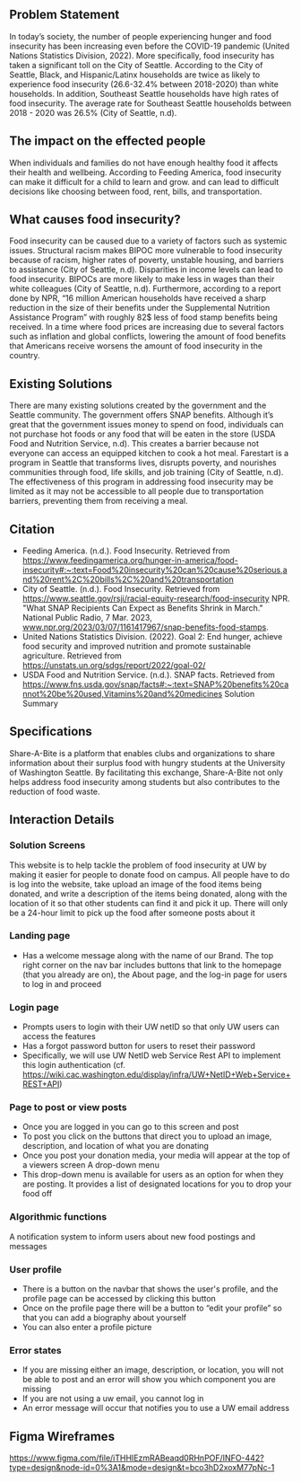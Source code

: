 ## Problem Statement

In today’s society, the number of people experiencing hunger and food insecurity has been increasing even before the COVID-19 pandemic (United Nations Statistics Division, 2022). More specifically, food insecurity has taken a significant toll on the City of Seattle. According to the City of Seattle, Black, and Hispanic/Latinx households are twice as likely to experience food insecurity (26.6-32.4% between 2018-2020) than white households. In addition, Southeast Seattle households have high rates of food insecurity. The average rate for Southeast Seattle households between 2018 - 2020 was 26.5% (City of Seattle, n.d). 

## The impact on the effected people
When individuals and families do not have enough healthy food it affects their health and wellbeing. According to Feeding America, food insecurity can make it difficult for a child to learn and grow. and can lead to difficult decisions like choosing between food, rent, bills, and transportation. 

## What causes food insecurity?
Food insecurity can be caused due to a variety of factors such as systemic issues. Structural racism makes BIPOC more vulnerable to food insecurity because of racism, higher rates of poverty, unstable housing, and barriers to assistance (City of Seattle, n.d). Disparities in income levels can lead to food insecurity. BIPOCs are more likely to make less in wages than their white colleagues (City of Seattle, n.d).
 Furthermore, according to a report done by NPR, “16 million American households have received a sharp reduction in the size of their benefits under the Supplemental Nutrition Assistance Program” with roughly 82$ less of food stamp benefits being received. In a time where food prices are increasing due to several factors such as inflation and global conflicts, lowering the amount of food benefits that Americans receive worsens the amount of food insecurity in the country.

## Existing Solutions
There are many existing solutions created by the government and the Seattle community. The government offers SNAP benefits. Although it’s great that the government issues money to spend on food, individuals can not purchase hot foods or any food that will be eaten in the store (USDA Food and Nutrition Service, n.d). This creates a barrier because not everyone can access an equipped kitchen to cook a hot meal. Farestart is a program in Seattle that transforms lives, disrupts poverty, and nourishes communities through food, life skills, and job training (City of Seattle, n.d). The effectiveness of this program in addressing food insecurity may be limited as it may not be accessible to all people due to transportation barriers, preventing them from receiving a meal.

## Citation

- Feeding America. (n.d.). Food Insecurity. Retrieved from https://www.feedingamerica.org/hunger-in-america/food-insecurity#:~:text=Food%20insecurity%20can%20cause%20serious,and%20rent%2C%20bills%2C%20and%20transportation
- City of Seattle. (n.d.). Food Insecurity. Retrieved from https://www.seattle.gov/rsji/racial-equity-research/food-insecurity
NPR. "What SNAP Recipients Can Expect as Benefits Shrink in March." National Public Radio, 7 Mar. 2023, www.npr.org/2023/03/07/1161417967/snap-benefits-food-stamps.
- United Nations Statistics Division. (2022). Goal 2: End hunger, achieve food security and improved nutrition and promote sustainable agriculture. Retrieved from https://unstats.un.org/sdgs/report/2022/goal-02/
- USDA Food and Nutrition Service. (n.d.). SNAP facts. Retrieved from https://www.fns.usda.gov/snap/facts#:~:text=SNAP%20benefits%20cannot%20be%20used,Vitamins%20and%20medicines
Solution Summary

## Specifications
Share-A-Bite is a platform that enables clubs and organizations to share information about their surplus food with hungry students at the University of Washington Seattle. By facilitating this exchange, Share-A-Bite not only helps address food insecurity among students but also contributes to the reduction of food waste.

## Interaction Details

### Solution Screens
This website is to help tackle the problem of food insecurity at UW by making it easier for people to donate food on campus. All people have to do is log into the website, take upload an image of the food items being donated, and write a description of the items being donated, along with the location of it so that other students can find it and pick it up. There will only be a 24-hour limit to pick up the food after someone posts about it

### Landing page
-  Has a welcome message along with the name of our Brand. The top right corner on the nav bar includes buttons that link to the homepage (that you already are on), the About page, and the log-in page for users to log in and proceed

### Login page
- Prompts users to login with their UW netID so that only UW users can access the features
- Has a forgot password button for users to reset their password
- Specifically, we will use UW NetID web Service Rest API to implement this login authentication (cf. https://wiki.cac.washington.edu/display/infra/UW+NetID+Web+Service+REST+API)

### Page to post or view posts
-  Once you are logged in you can go to this screen and post
- To post you click on the buttons that direct you to upload an image, description, and location of what you are donating
- Once you post your donation media, your media will appear at the top of a viewers screen
A drop-down menu
- This drop-down menu is available for users as an option for when they are posting. It provides a list of designated locations for you to drop your food off  

### Algorithmic functions
A notification system to inform users about new food postings and messages

### User profile
- There is a button on the navbar that shows the user's profile, and the profile page can be accessed by clicking this button
- Once on the profile page there will be a button to “edit your profile” so that you can add a biography about yourself
- You can also enter a profile picture

### Error states
- If you are missing either an image, description, or location, you will not be able to post and an error will show you which component you are missing
- If you are not using a uw email, you cannot log in
- An error message will occur that notifies you to use a UW email address


## Figma Wireframes

https://www.figma.com/file/iTHHIEzmRABeaqd0RHnPOF/INFO-442?type=design&node-id=0%3A1&mode=design&t=bco3hD2xoxM77pNc-1



